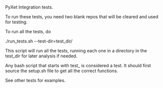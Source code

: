 PyXet Integration tests. 

To run these tests, you need two blank repos that will be cleared and used for testing. 

To run all the tests, do 

./run_tests.sh --test-dir=test_dir/ <xet user> <repo1> <repo2> 

This script will run all the tests, running each one in a directory in the test_dir
for later analysis if needed.  

Any bash script that starts with test_ is considered a test.  It should first 
source the setup.sh file to get all the correct functions. 

See other tests for examples. 



